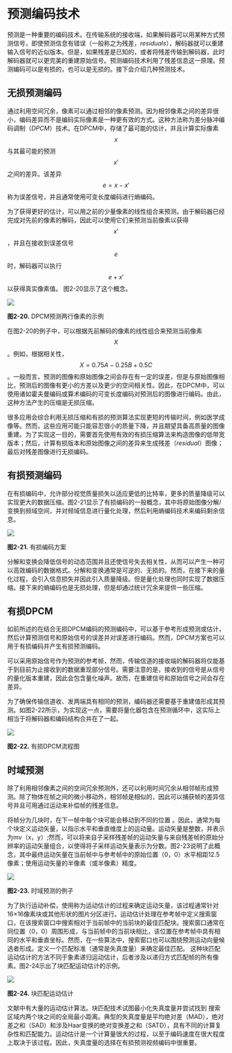 # 预测编码技术
预测是一种重要的编码技术。在传输系统的接收端，如果解码器可以用某种方式预测信号，即使预测信息有错误（一般称之为残差，*residuals*），解码器就可以重建输入信号的近似版本。但是，如果残差是已知的，或者将残差传输到解码器，此时解码器就可以更完美的重建原始信号。预测编码技术利用了残差信息这一原理。预测编码可以是有损的，也可以是无损的。接下会介绍几种预测技术。

## 无损预测编码
通过利用空间冗余，像素可以通过相邻的像素预测。因为相邻像素之间的差异很小，编码差异而不是编码实际像素是一种更有效的方式。这种方法称为差分脉冲编码调制（*DPCM*）技术。在DPCM中，存储了最可能的估计，并且计算实际像素$$x$$与其最可能的预测$$x'$$之间的差异。该差异$$e=x-x'$$称为误差信号，并且通常使用可变长度编码进行熵编码。

为了获得更好的估计，可以用之前的少量像素的线性组合来预测。由于解码器已经完成对先前的像素的解码，因此可以使用它们来预测当前像素以获得$$x'$$，并且在接收到误差信号$$e$$时，解码器可以执行$$e + x'$$以获得真实像素值。 图2-20显示了这个概念。

![](../images/2_20.png)

**图2-20.** DPCM预测两行像素的示例

在图2-20的例子中，可以根据先前解码的像素的线性组合来预测当前像素$$X$$。例如，根据相关性，$$X = 0.75A - 0.25B + 0.5C$$。一般而言，预测的图像和原始图像之间会存在有一定的误差，但是与原始图像相比，预测后的图像有更小的方差以及更少的空间相关性。因此，在DPCM中，可以使用诸如霍夫曼编码或算术编码的可变长度编码对预测后的图像进行编码。由此，这种方法产生的压缩是无损压缩。

很多应用会综合利用无损压缩和有损的预测算法实现更短的传输时间，例如医学成像等。然而，这些应用可能只能容忍很小的质量下降，并且期望具备高质量的图像重建。为了实现这一目的，需要首先使用有效的有损压缩算法来构造图像的低带宽版本；然后，计算有损版本和原始图像之间的差异来生成残差（*residual*）图像；最后对残差图像进行无损编码。

## 有损预测编码
在有损编码中，允许部分视觉质量损失以适应更低的比特率，更多的质量降级可以实现更大的数据压缩。图2-21显示了有损编码的一般概念，其中将原始图像分解/变换到频域空间，并对频域信息进行量化处理，然后利用熵编码技术来编码剩余信息。

![](../images/2_21.png)

**图2-21.** 有损编码方案

分解和变换会降低信号的动态范围并且还使信号失去相关性，从而可以产生一种可以高效编码的数据格式。分解和变换通常是可逆的、无损的。然而，在接下来的量化过程，会引入信息损失并因此引入质量降级。但是量化处理也同时实现了数据压缩。接下来的熵编码也是无损处理，但是却通过统计冗余来提供一些压缩。

## 有损DPCM
如前所述的在结合无损DPCM编码的预测编码中，可以基于参考形成预测或估计，然后计算预测信号和原始信号的误差并对误差进行编码。然而，DPCM方案也可以用于有损编码并产生有损预测编码。

可以采用原始信号作为预测的参考帧，然而，传输信道的接收端的解码器将仅能基于到目前为止接收到的数据重现部分信号。需要注意的是，接收到的信号是从信号的量化版本重建，因此会包含量化噪声。故而，在重建信号和原始信号之间会存在差异。

为了确保传输信道收、发两端具有相同的预测，编码器还需要基于重建值形成其预测。如图2-22所示，为实现这一点，需要将量化器包含在预测循环中，这实际上相当于将解码器和编码结构合并在了一起。

![](../images/2_22.png)

**图2-22.** 有损DPCM流程图

## 时域预测
除了利用相邻像素之间的空间冗余预测外，还可以利用时间冗余从相邻帧形成预测。除了物体在帧之间的微小移动外，相邻帧是相似的，因此可以捕获帧的差异信号并且可用通过运动来补偿帧的残差信息。

将帧分为几块时，在下一帧中每个块可能会移动到不同的位置
。因此，通常为每个块定义运动矢量，以指示水平和垂直维度上的运动量。运动矢量是整数，并表示为mv（x，y）;然而，可以将来自子采样残差帧的运动矢量与来自残差帧的原始分辨率的运动矢量组合，以使得将子采样运动矢量表示为分数。图2-23说明了此概念，其中最终运动矢量在当前帧中与参考帧中的原始位置（0，0）水平相距12.5像素；使用运动矢量的半像素（或半像素）精度。

![](../images/2_23.png)

**图2-23.** 时域预测的例子

为了执行运动补偿，使用称为运动估计的过程来确定运动矢量，该过程通常针对16×16像素块或其他形状的图片分区进行。运动估计处理在参考帧中定义搜索窗口，在该搜索窗口中搜索相对于当前帧中的当前块的最佳匹配块。搜索窗口通常在同位置（0，0）周围形成，与当前帧中的当前块相比，该位置在参考帧中具有相同的水平和垂直坐标。然而，在一些算法中，搜索窗口也可以围绕预测运动向量候选者形成。定义一个匹配标准（通常是失真度量）来确定最佳匹配。
这种块匹配运动估计的方法不同于象素递归运动估计，后者涉及以递归方式匹配帧的所有像素。图2-24示出了块匹配运动估计的示例。

![](../images/2_24.png)

**图2-24.** 块匹配运动估计

文献中有大量的运动估计算法。块匹配技术试图最小化失真度量并尝试找到
搜索区域内两个块之间的全局最小距离。典型的失真度量是平均绝对差（MAD），绝对差之和（SAD）和涉及Haar变换的绝对变换差之和（SATD），具有不同的计算复杂性和匹配能力。运动估计是一个计算量很大的过程，以至于编码速度在很大程度上取决于该过程。因此，失真度量的选择在有损预测视频编码中很重要。

